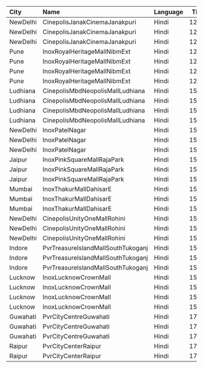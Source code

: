 | City     | Name                               | Language |  Time | Type            | Price | Capacity | Booked |
| :------- | :--------------------------------- | :------- | ----: | :-------------- | ----: | -------: | -----: |
| NewDelhi | CinepolisJanakCinemaJanakpuri      | Hindi    | 12:00 | Normal          |  160₹ |       15 |      0 |
| NewDelhi | CinepolisJanakCinemaJanakpuri      | Hindi    | 12:00 | Executive       |  180₹ |       51 |      0 |
| NewDelhi | CinepolisJanakCinemaJanakpuri      | Hindi    | 12:00 | Premium         |  200₹ |       31 |      2 |
| Pune     | InoxRoyalHeritageMallNibmExt       | Hindi    | 12:30 | Club            |  150₹ |       17 |      0 |
| Pune     | InoxRoyalHeritageMallNibmExt       | Hindi    | 12:30 | Executive       |  150₹ |       11 |      0 |
| Pune     | InoxRoyalHeritageMallNibmExt       | Hindi    | 12:30 | RoyaleRecliners |  230₹ |        5 |      0 |
| Pune     | InoxRoyalHeritageMallNibmExt       | Hindi    | 12:30 | Royale          |  150₹ |       19 |      0 |
| Ludhiana | CinepolisMbdNeopolisMallLudhiana   | Hindi    | 15:10 | Normal          |  160₹ |       17 |      4 |
| Ludhiana | CinepolisMbdNeopolisMallLudhiana   | Hindi    | 15:10 | Executive       |  170₹ |       34 |      0 |
| Ludhiana | CinepolisMbdNeopolisMallLudhiana   | Hindi    | 15:10 | Premium         |  200₹ |       57 |      0 |
| Ludhiana | CinepolisMbdNeopolisMallLudhiana   | Hindi    | 15:10 | Vip             |  340₹ |       10 |      0 |
| NewDelhi | InoxPatelNagar                     | Hindi    | 15:25 | Club            |  261₹ |       70 |      0 |
| NewDelhi | InoxPatelNagar                     | Hindi    | 15:25 | Executive       |  244₹ |       80 |      0 |
| NewDelhi | InoxPatelNagar                     | Hindi    | 15:25 | Royal           |  270₹ |       24 |      0 |
| Jaipur   | InoxPinkSquareMallRajaPark         | Hindi    | 15:30 | Club            |  130₹ |       53 |      0 |
| Jaipur   | InoxPinkSquareMallRajaPark         | Hindi    | 15:30 | Executive       |  130₹ |       33 |      0 |
| Jaipur   | InoxPinkSquareMallRajaPark         | Hindi    | 15:30 | Royale          |  230₹ |        5 |      0 |
| Mumbai   | InoxThakurMallDahisarE             | Hindi    | 15:30 | Executive       |  140₹ |       34 |      0 |
| Mumbai   | InoxThakurMallDahisarE             | Hindi    | 15:30 | Gold            |  230₹ |       13 |      0 |
| Mumbai   | InoxThakurMallDahisarE             | Hindi    | 15:30 | Premier         |  140₹ |      132 |      0 |
| NewDelhi | CinepolisUnityOneMallRohini        | Hindi    | 15:30 | Normal          |  270₹ |       12 |      0 |
| NewDelhi | CinepolisUnityOneMallRohini        | Hindi    | 15:30 | Executive       |  280₹ |       61 |      0 |
| NewDelhi | CinepolisUnityOneMallRohini        | Hindi    | 15:30 | Vip             |  480₹ |       11 |      0 |
| Indore   | PvrTreasureIslandMallSouthTukoganj | Hindi    | 15:45 | Prime           |  170₹ |      112 |     37 |
| Indore   | PvrTreasureIslandMallSouthTukoganj | Hindi    | 15:45 | Classic         |  150₹ |      144 |      0 |
| Indore   | PvrTreasureIslandMallSouthTukoganj | Hindi    | 15:45 | Recliner        |  250₹ |       21 |     10 |
| Lucknow  | InoxLucknowCrownMall               | Hindi    | 15:45 | Club            |  130₹ |       45 |      0 |
| Lucknow  | InoxLucknowCrownMall               | Hindi    | 15:45 | Executive       |  130₹ |       13 |      0 |
| Lucknow  | InoxLucknowCrownMall               | Hindi    | 15:45 | RoyaleRecliners |  250₹ |        5 |      0 |
| Lucknow  | InoxLucknowCrownMall               | Hindi    | 15:45 | Royale          |  130₹ |       11 |      0 |
| Guwahati | PvrCityCentreGuwahati              | Hindi    | 17:00 | Classic         |  210₹ |       40 |     20 |
| Guwahati | PvrCityCentreGuwahati              | Hindi    | 17:00 | Prime           |  240₹ |       82 |     57 |
| Guwahati | PvrCityCentreGuwahati              | Hindi    | 17:00 | PrimePlus       |  280₹ |       13 |     11 |
| Raipur   | PvrCityCenterRaipur                | Hindi    | 17:40 | Prime           |  180₹ |      145 |     15 |
| Raipur   | PvrCityCenterRaipur                | Hindi    | 17:40 | Classic         |  150₹ |       26 |      0 |